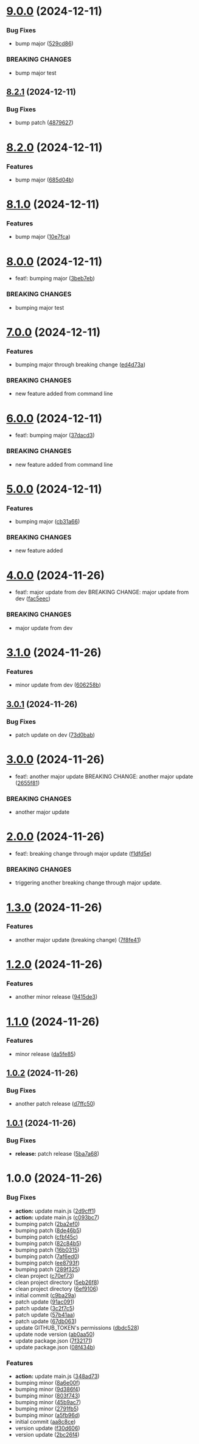 # [9.0.0](https://github.com/arpanaditya/semantic-versioning-action/compare/v8.2.1...v9.0.0) (2024-12-11)


### Bug Fixes

* bump major ([529cd86](https://github.com/arpanaditya/semantic-versioning-action/commit/529cd865612f4821043973bd5ccb2349202ce69d))


### BREAKING CHANGES

* bump major test

## [8.2.1](https://github.com/arpanaditya/semantic-versioning-action/compare/v8.2.0...v8.2.1) (2024-12-11)


### Bug Fixes

* bump patch ([4879627](https://github.com/arpanaditya/semantic-versioning-action/commit/4879627ef983852b6b145fa1063afc35c4b07632))

# [8.2.0](https://github.com/arpanaditya/semantic-versioning-action/compare/v8.1.0...v8.2.0) (2024-12-11)


### Features

* bump major ([685d04b](https://github.com/arpanaditya/semantic-versioning-action/commit/685d04bdc5d9c5862c2006bb736002e2f5f5a45f))

# [8.1.0](https://github.com/arpanaditya/semantic-versioning-action/compare/v8.0.0...v8.1.0) (2024-12-11)


### Features

* bump major ([10e7fca](https://github.com/arpanaditya/semantic-versioning-action/commit/10e7fca39625ac5d6b2da0539ea8ead9194a202e))

# [8.0.0](https://github.com/arpanaditya/semantic-versioning-action/compare/v7.0.0...v8.0.0) (2024-12-11)


* feat!: bumping major ([3beb7eb](https://github.com/arpanaditya/semantic-versioning-action/commit/3beb7eb5a28ac3111a680e0c31fd8206e6e43464))


### BREAKING CHANGES

* bumping major test

# [7.0.0](https://github.com/arpanaditya/semantic-versioning-action/compare/v6.0.0...v7.0.0) (2024-12-11)


### Features

* bumping major through breaking change ([ed4d73a](https://github.com/arpanaditya/semantic-versioning-action/commit/ed4d73a8cbb4be4fcdce13cfe8a77777e056f87c))


### BREAKING CHANGES

* new feature added from command line

# [6.0.0](https://github.com/arpanaditya/semantic-versioning-action/compare/v5.0.0...v6.0.0) (2024-12-11)


* feat!: bumping major ([37dacd3](https://github.com/arpanaditya/semantic-versioning-action/commit/37dacd33db9c153835a9e0d9821ccdd9b4be20df))


### BREAKING CHANGES

* new feature added from command line

# [5.0.0](https://github.com/arpanaditya/semantic-versioning-action/compare/v4.0.0...v5.0.0) (2024-12-11)


### Features

* bumping major ([cb31a66](https://github.com/arpanaditya/semantic-versioning-action/commit/cb31a66b78f8cf5dca1fe4542bf0c4c4cc135635))


### BREAKING CHANGES

* new feature added

# [4.0.0](https://github.com/arpanaditya/semantic-versioning-action/compare/v3.1.0...v4.0.0) (2024-11-26)


* feat!: major update from dev BREAKING CHANGE: major update from dev ([fac5eec](https://github.com/arpanaditya/semantic-versioning-action/commit/fac5eec5533c1fe3432f96986403efcfadbc79ae))


### BREAKING CHANGES

* major update from dev

# [3.1.0](https://github.com/arpanaditya/semantic-versioning-action/compare/v3.0.1...v3.1.0) (2024-11-26)


### Features

* minor update from dev ([606258b](https://github.com/arpanaditya/semantic-versioning-action/commit/606258b3318929182319b29a6a81eae0fabb138b))

## [3.0.1](https://github.com/arpanaditya/semantic-versioning-action/compare/v3.0.0...v3.0.1) (2024-11-26)


### Bug Fixes

* patch update on dev ([73d0bab](https://github.com/arpanaditya/semantic-versioning-action/commit/73d0bab306cccfba019605b9cc4e9b40fd3e9ebc))

# [3.0.0](https://github.com/arpanaditya/semantic-versioning-action/compare/v2.0.0...v3.0.0) (2024-11-26)


* feat!: another major update BREAKING CHANGE: another major update ([2655f81](https://github.com/arpanaditya/semantic-versioning-action/commit/2655f8154f3f1b36551d13d036e9416a77e413b1))


### BREAKING CHANGES

* another major update

# [2.0.0](https://github.com/arpanaditya/semantic-versioning-action/compare/v1.3.0...v2.0.0) (2024-11-26)


* feat!: breaking change through major update ([f1dfd5e](https://github.com/arpanaditya/semantic-versioning-action/commit/f1dfd5eb07cac9ff6fa4fab4f75ff51e7269aff0))


### BREAKING CHANGES

* triggering another breaking change through major update.

# [1.3.0](https://github.com/arpanaditya/semantic-versioning-action/compare/v1.2.0...v1.3.0) (2024-11-26)


### Features

* another major update (breaking change) ([7f8fe41](https://github.com/arpanaditya/semantic-versioning-action/commit/7f8fe4187c402ba9afa2ef48fa8071fbb5432863))

# [1.2.0](https://github.com/arpanaditya/semantic-versioning-action/compare/v1.1.0...v1.2.0) (2024-11-26)


### Features

* another minor release ([9415de3](https://github.com/arpanaditya/semantic-versioning-action/commit/9415de327f8084499c31b51a02647f39cfa6d0d7))

# [1.1.0](https://github.com/arpanaditya/semantic-versioning-action/compare/v1.0.2...v1.1.0) (2024-11-26)


### Features

* minor release ([da5fe85](https://github.com/arpanaditya/semantic-versioning-action/commit/da5fe851697b9a76065c507c4c5b1fc536d98821))

## [1.0.2](https://github.com/arpanaditya/semantic-versioning-action/compare/v1.0.1...v1.0.2) (2024-11-26)


### Bug Fixes

* another patch release ([d7ffc50](https://github.com/arpanaditya/semantic-versioning-action/commit/d7ffc501b31c7853e8c56daf68ccd29142556da9))

## [1.0.1](https://github.com/arpanaditya/semantic-versioning-action/compare/v1.0.0...v1.0.1) (2024-11-26)


### Bug Fixes

* **release:** patch release ([5ba7a68](https://github.com/arpanaditya/semantic-versioning-action/commit/5ba7a68b72bbaba802de27391b8af47faea43f88))

# 1.0.0 (2024-11-26)


### Bug Fixes

* **action:** update main.js ([2d9cff1](https://github.com/arpanaditya/semantic-versioning-action/commit/2d9cff1e3aa01fedc7c1314be030cb4d71bc4def))
* **action:** update main.js ([c093bc7](https://github.com/arpanaditya/semantic-versioning-action/commit/c093bc7134b5cd6fb80077fb6dda906b0fd5aef3))
* bumping patch ([2ba2ef0](https://github.com/arpanaditya/semantic-versioning-action/commit/2ba2ef04e0e90d86191eed7774bb0e551a9e398d))
* bumping patch ([8de46b5](https://github.com/arpanaditya/semantic-versioning-action/commit/8de46b5a69abb5a4c40d5a287150957b117aeb81))
* bumping patch ([cfbf45c](https://github.com/arpanaditya/semantic-versioning-action/commit/cfbf45c61cb7544d4692bd306a165b4acfc4d8c4))
* bumping patch ([82c84b5](https://github.com/arpanaditya/semantic-versioning-action/commit/82c84b53567cbce59f66beeef3e6ad7401540453))
* bumping patch ([16b0315](https://github.com/arpanaditya/semantic-versioning-action/commit/16b0315b00047046d5c1b73d59bd4f6a1ce7e031))
* bumping patch ([7af6ed0](https://github.com/arpanaditya/semantic-versioning-action/commit/7af6ed0b419b4ded2a736e123e0c94f78bad2db7))
* bumping patch ([ee8793f](https://github.com/arpanaditya/semantic-versioning-action/commit/ee8793fe20d9b2a20d77ca2405f303c95c47de10))
* bumping patch ([289f325](https://github.com/arpanaditya/semantic-versioning-action/commit/289f32524127145498d59c152551d42bf291e3fc))
* clean project ([c70ef73](https://github.com/arpanaditya/semantic-versioning-action/commit/c70ef7343a05c5199210eddd9d153a88e723e3a0))
* clean project directory ([5eb26f8](https://github.com/arpanaditya/semantic-versioning-action/commit/5eb26f89bc5c6a4f0940d01fbe0d4b76b80d6144))
* clean project directory ([6ef9106](https://github.com/arpanaditya/semantic-versioning-action/commit/6ef91066421de4e0008b11d245c6349c3b2ef62f))
* initial commit ([c9ba29a](https://github.com/arpanaditya/semantic-versioning-action/commit/c9ba29a8696c9efd597cd2f1658bbb2bfcad0381))
* patch update ([91ac091](https://github.com/arpanaditya/semantic-versioning-action/commit/91ac0917fd9ed99ca571fd0ae42949c59bd5e47d))
* patch update ([3c2f7c5](https://github.com/arpanaditya/semantic-versioning-action/commit/3c2f7c5f8c431071eef62ebd1ed394e96e22510c))
* patch update ([57b41aa](https://github.com/arpanaditya/semantic-versioning-action/commit/57b41aaa2fba6bc82b6c27a2f6a96938518e82e1))
* patch update ([67db063](https://github.com/arpanaditya/semantic-versioning-action/commit/67db0633dd950ffb1ff9ef68b32f9f0aa2685577))
* update GITHUB_TOKEN's permissions ([dbdc528](https://github.com/arpanaditya/semantic-versioning-action/commit/dbdc5282f91dd590d3d4574243de2872b8ea58d6))
* update node version ([ab0aa50](https://github.com/arpanaditya/semantic-versioning-action/commit/ab0aa5022637af5090ffa99034c8a73d187effca))
* update package.json ([7f32171](https://github.com/arpanaditya/semantic-versioning-action/commit/7f32171757babf0b03cb4ee67a147769d8e7548f))
* update package.json ([08f434b](https://github.com/arpanaditya/semantic-versioning-action/commit/08f434b54edb1246fe558d42b88f5347789dbc77))


### Features

* **action:** update main.js ([348ad73](https://github.com/arpanaditya/semantic-versioning-action/commit/348ad733058659c80f5e2e647dabe99088a3fe05))
* bumping minor ([8a6e00f](https://github.com/arpanaditya/semantic-versioning-action/commit/8a6e00fda387eafa068d1e9c552a281c71289d33))
* bumping minor ([9d386f4](https://github.com/arpanaditya/semantic-versioning-action/commit/9d386f42fcad5e125e98d245bbace41feab3306b))
* bumping minor ([803f743](https://github.com/arpanaditya/semantic-versioning-action/commit/803f7437f6fea3f65c76d3b410e876d09ee63755))
* bumping minor ([45b9ac7](https://github.com/arpanaditya/semantic-versioning-action/commit/45b9ac76a2d24732f54291b5c33cd8340dd8f3a0))
* bumping minor ([2791fb5](https://github.com/arpanaditya/semantic-versioning-action/commit/2791fb5660f082e0d7a5ec4f1b5b4f1171181724))
* bumping minor ([a5fb96d](https://github.com/arpanaditya/semantic-versioning-action/commit/a5fb96d8842770dce802c0aaee014c5968a1bd1c))
* initial commit ([aa8c8ce](https://github.com/arpanaditya/semantic-versioning-action/commit/aa8c8ce9215aa3e0fe8370c43bdd98b20a16dc74))
* version update ([f30d606](https://github.com/arpanaditya/semantic-versioning-action/commit/f30d60689d160670ac0d2bd260036b3ffff29cb5))
* version update ([2bc26f4](https://github.com/arpanaditya/semantic-versioning-action/commit/2bc26f46dbdbb38a91ec41ca6bfeac6ebba14a7a))

